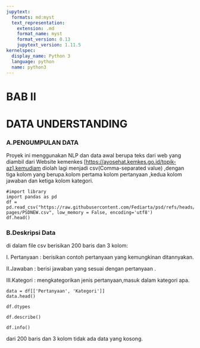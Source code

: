 ```yaml
---
jupytext:
  formats: md:myst
  text_representation:
    extension: .md
    format_name: myst
    format_version: 0.13
    jupytext_version: 1.11.5
kernelspec:
  display_name: Python 3
  language: python
  name: python3
---
```


#              BAB II
#           DATA UNDERSTANDING
### A.PENGUMPULAN DATA  

Proyek ini menggunakan NLP dan data awal berupa teks dari web yang diambil dari Website kemenkes [https://ayosehat.kemkes.go.id/topik-az].kemudiam diolah lagi menjadi csv(Comma-separated value) ,dengan tiga kolom yang berupa.kolom pertama kolom pertanyaan ,kedua kolom jawaban dan ketiga kolom kategori.


```{code-cell}
#import library
import pandas as pd
df = pd.read_csv("https://raw.githubusercontent.com/Fediarta/psd/refs/heads/gh-pages/PSDNEW.csv", low_memory = False, encoding='utf8')
df.head()
```


### B.Deskripsi Data

di dalam file csv berisikan 200 baris dan 3 kolom:

I. Pertanyaan : berisikan contoh pertanyaan yang kemungkinan ditannyakan.

II.Jawaban     : berisi jawaban yang sesuai dengan pertanyaan .

III.Kategori   : mengkategorikan jenis pertanyaan,masuk dalam kategori apa.

    
```{code-cell}
data = df[['Pertanyaan', 'Kategori']]
data.head()
```
    
```{code-cell}
df.dtypes
```

```{code-cell}
df.describe()
```

```{code-cell}
df.info()
```
dari 200 baris dan 3 kolom tidak ada data yang kosong.

